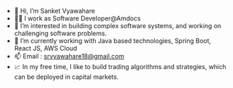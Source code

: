 - 👋 Hi, I’m Sanket Vyawahare
- 👨‍💼 I work as Software Developer@Amdocs
- 👀 I’m interested in building complex software systems, and working on challenging software problems.
- 🌱 I’m currently working with Java based technologies, Spring Boot, React JS, AWS Cloud
- 📫 Email : srvyawahare18@gmail.com
- 📈 In my free time, I like to build trading algorithms and strategies, which can be deployed in capital markets.

<!---
sanketvy/sanketvy is a ✨ special ✨ repository because its `README.md` (this file) appears on your GitHub profile.
You can click the Preview link to take a look at your changes.
--->
